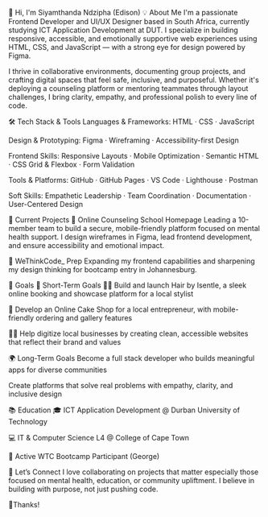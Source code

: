 👋 Hi, I'm Siyamthanda Ndzipha (Edison)
💡 About Me
I'm a passionate Frontend Developer and UI/UX Designer based in South Africa, currently studying ICT Application Development at DUT. I specialize in building responsive, accessible, and emotionally supportive web experiences using HTML, CSS, and JavaScript — with a strong eye for design powered by Figma.

I thrive in collaborative environments, documenting group projects, and crafting digital spaces that feel safe, inclusive, and purposeful. Whether it's deploying a counseling platform or mentoring teammates through layout challenges, I bring clarity, empathy, and professional polish to every line of code.

🛠️ Tech Stack & Tools
Languages & Frameworks: HTML · CSS · JavaScript

Design & Prototyping: Figma · Wireframing · Accessibility-first Design

Frontend Skills: Responsive Layouts · Mobile Optimization · Semantic HTML · CSS Grid & Flexbox · Form Validation

Tools & Platforms: GitHub · GitHub Pages · VS Code · Lighthouse · Postman

Soft Skills: Empathetic Leadership · Team Coordination · Documentation · User-Centered Design

🚀 Current Projects
🧠 Online Counseling School Homepage Leading a 10-member team to build a secure, mobile-friendly platform focused on mental health support. I design wireframes in Figma, lead frontend development, and ensure accessibility and emotional impact.

🎯 WeThinkCode_ Prep Expanding my frontend capabilities and sharpening my design thinking for bootcamp entry in Johannesburg.

🌱 Goals
🎯 Short-Term Goals
💇‍♀️ Build and launch Hair by Isentle, a sleek online booking and showcase platform for a local stylist

🎂 Develop an Online Cake Shop for a local entrepreneur, with mobile-friendly ordering and gallery features

🧑‍💼 Help digitize local businesses by creating clean, accessible websites that reflect their brand and values

🌍 Long-Term Goals
Become a full stack developer who builds meaningful apps for diverse communities

Create platforms that solve real problems with empathy, clarity, and inclusive design

📚 Education
🎓 ICT Application Development @ Durban University of Technology

💻 IT & Computer Science L4 @ College of Cape Town

🧠 Active WTC Bootcamp Participant (George)


🤝 Let’s Connect
I love collaborating on projects that matter especially those focused on mental health, education, or community upliftment. I believe in building with purpose, not just pushing code.

🙏Thanks!
